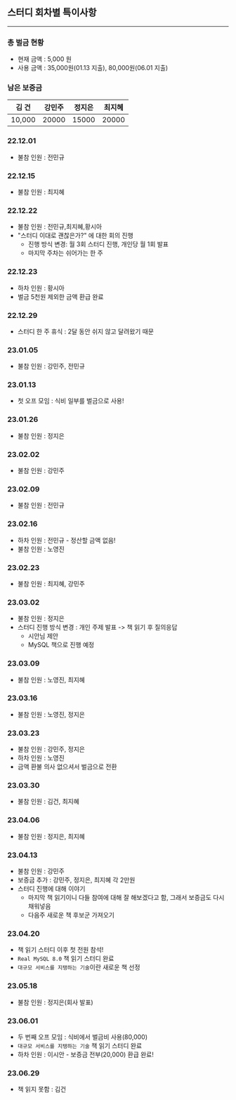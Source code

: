 ## 스터디 회차별 특이사항
---
### 총 벌금 현황
- 현재 금액 : 5,000 원
- 사용 금액 : 35,000원(01.13 지출), 80,000원(06.01 지출)

### 남은 보증금
|김 건|강민주|정지은|최지혜|
| :---: | :---: | :---: | :---: |
| 10,000 | 20000 | 15000 | 20000 |

### 22.12.01
- 불참 인원 : 전민규

### 22.12.15
- 불참 인원 : 최지혜

### 22.12.22
- 불참 인원 : 전민규,최지혜,황시아
- "스터디 이대로 괜찮은가?" 에 대한 회의 진행
    - 진행 방식 변경: 월 3회 스터디 진행, 개인당 월 1회 발표
    - 마지막 주차는 쉬어가는 한 주

### 22.12.23
- 하차 인원 : 황시아
- 벌금 5천원 제외한 금액 환급 완료

### 22.12.29
- 스터디 한 주 휴식 : 2달 동안 쉬지 않고 달려왔기 때문

### 23.01.05
- 불참 인원 : 강민주, 전민규

### 23.01.13
- 첫 오프 모임 : 식비 일부를 벌금으로 사용!

### 23.01.26
- 불참 인원 : 정지은

### 23.02.02
- 불참 인원 : 강민주

### 23.02.09
- 불참 인원 : 전민규

### 23.02.16
- 하차 인원 : 전민규 - 정산할 금액 없음!
- 불참 인원 : 노영진

### 23.02.23
- 불참 인원 : 최지혜, 강민주

### 23.03.02
- 불참 인원 : 정지은
- 스터디 진행 방식 변경 : 개인 주제 발표 -> 책 읽기 후 질의응답
    - 시안님 제안
    - MySQL 책으로 진행 예정

### 23.03.09
- 불참 인원 : 노영진, 최지혜

### 23.03.16
- 불참 인원 : 노영진, 정지은

### 23.03.23
- 불참 인원 : 강민주, 정지은
- 하차 인원 : 노영진
- 금액 환불 의사 없으셔서 벌금으로 전환

### 23.03.30
- 불참 인원 : 김건, 최지혜

### 23.04.06
- 불참 인원 : 정지은, 최지혜

### 23.04.13
- 불참 인원 : 강민주
- 보증금 추가 : 강민주, 정지은, 최지혜 각 2만원
- 스터디 진행에 대해 이야기
    - 마지막 책 읽기이니 다들 참여에 대해 잘 해보겠다고 함, 그래서 보증금도 다시 채워넣음
    - 다음주 새로운 책 후보군 가져오기

### 23.04.20
- 책 읽기 스터디 이후 첫 전원 참석!
- `Real MySQL 8.0` 책 읽기 스터디 완료
- `대규모 서비스를 지탱하는 기술`이란 새로운 책 선정

### 23.05.18
- 불참 인원 : 정지은(회사 발표)

### 23.06.01
- 두 번째 오프 모임 : 식비에서 벌금비 사용(80,000)
- `대규모 서비스를 지탱하는 기술` 책 읽기 스터디 완료
- 하차 인원 : 이시안 - 보증금 전부(20,000) 환급 완료!

### 23.06.29
- 책 읽지 못함 : 김건
